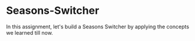 # Seasons-Switcher
In this assignment, let's build a Seasons Switcher by applying the concepts we learned till now.
